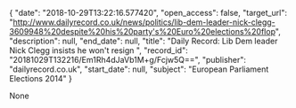 {
  "date": "2018-10-29T13:22:16.577420", 
  "open_access": false, 
  "target_url": "http://www.dailyrecord.co.uk/news/politics/lib-dem-leader-nick-clegg-3609948%20despite%20his%20party's%20Euro%20elections%20flop", 
  "description": null, 
  "end_date": null, 
  "title": "Daily Record: Lib Dem leader Nick Clegg insists he won't resign ", 
  "record_id": "20181029T132216/Em1Rh4dJaVb1M+g/Fcjw5Q==", 
  "publisher": "dailyrecord.co.uk", 
  "start_date": null, 
  "subject": "European Parliament Elections 2014"
}

None